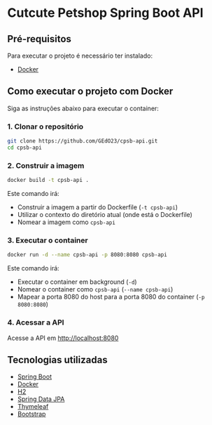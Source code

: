 # Cutcute Petshop Spring Boot API

## Pré-requisitos
Para executar o projeto é necessário ter instalado:
- [Docker](https://www.docker.com/)

## Como executar o projeto com Docker
Siga as instruções abaixo para executar o container:

### 1. Clonar o repositório
```bash
git clone https://github.com/GEdO23/cpsb-api.git
cd cpsb-api
```

### 2. Construir a imagem
```bash
docker build -t cpsb-api .
```
Este comando irá:
- Construir a imagem a partir do Dockerfile (`-t cpsb-api`)
- Utilizar o contexto do diretório atual (onde está o Dockerfile)
- Nomear a imagem como `cpsb-api`

### 3. Executar o container
```bash
docker run -d --name cpsb-api -p 8080:8080 cpsb-api
```
Este comando irá:
- Executar o container em background (`-d`)
- Nomear o container como `cpsb-api` (`--name cpsb-api`)
- Mapear a porta 8080 do host para a porta 8080 do container (`-p 8080:8080`)

### 4. Acessar a API
Acesse a API em [http://localhost:8080](http://localhost:8080)

## Tecnologias utilizadas
- [Spring Boot](https://spring.io/projects/spring-boot)
- [Docker](https://www.docker.com/)
- [H2](https://www.h2database.com/html/main.html)
- [Spring Data JPA](https://spring.io/projects/spring-data-jpa)
- [Thymeleaf](https://www.thymeleaf.org/)
- [Bootstrap](https://getbootstrap.com/)
